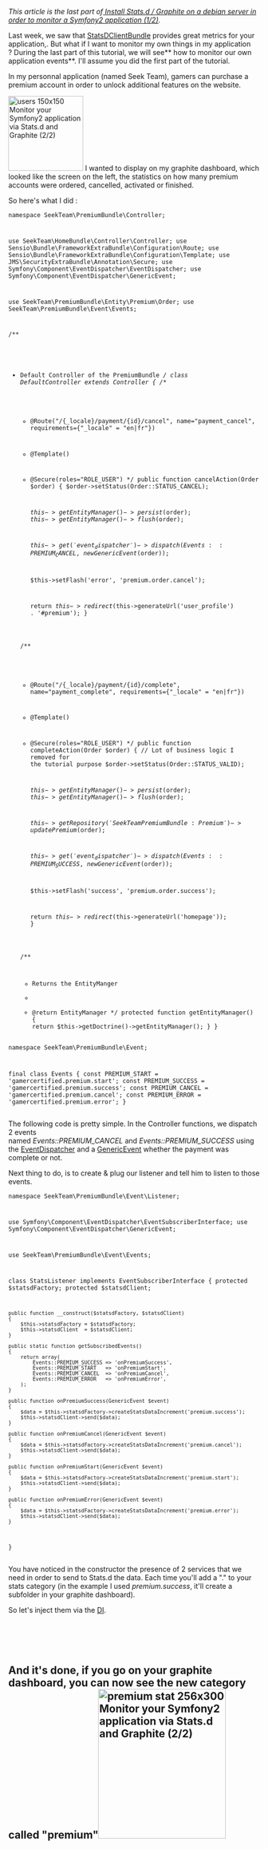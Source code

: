 
*This article is the last part of[ Install Stats.d / Graphite on a debian server in order to monitor a Symfony2 application (1/2)][1].*

Last week, we saw that [StatsDClientBundle][2] provides great metrics for your application,. But what if I want to monitor my own things in my application ? During the last part of this tutorial, we will see** how to monitor our own application events**. I'll assume you did the first part of the tutorial.

In my personnal application (named Seek Team), gamers can purchase a premium account in order to unlock additional features on the website.

<a href="http://www.elao.com/blog/linux/install-stats-d-graphite-on-a-debian-server-to-monitor-a-symfony2-application-12.html/attachment/users" rel="attachment wp-att-2482"><img class="size-thumbnail wp-image-2482 alignleft" title="graphite-users-symfony2" src="http://www.elao.com/blog/wp-content/uploads/2012/11/users-150x150.png" alt="users 150x150 Monitor your Symfony2 application via Stats.d and Graphite (2/2)" width="150" height="150" /></a>
I wanted to display on my graphite dashboard, which looked like the screen on the left, the statistics on how many premium accounts were ordered, cancelled, activated or finished.

So here's what I did :





<noscript>
  <pre><code class="language-php php"><?php

namespace SeekTeam\PremiumBundle\Controller;

use SeekTeam\HomeBundle\Controller\Controller;
use Sensio\Bundle\FrameworkExtraBundle\Configuration\Route;
use Sensio\Bundle\FrameworkExtraBundle\Configuration\Template;
use JMS\SecurityExtraBundle\Annotation\Secure;
use Symfony\Component\EventDispatcher\EventDispatcher;
use Symfony\Component\EventDispatcher\GenericEvent;

use SeekTeam\PremiumBundle\Entity\Premium\Order;
use SeekTeam\PremiumBundle\Event\Events;

/**
 * Default Controller of the PremiumBundle
 */
class DefaultController extends Controller
{
    /**
     * @Route("/{_locale}/payment/{id}/cancel", name="payment_cancel", requirements={"_locale" = "en|fr"})
     * @Template()
     * @Secure(roles="ROLE_USER")
     */
    public function cancelAction(Order $order)
    {
        $order->setStatus(Order::STATUS_CANCEL);

        $this->getEntityManager()->persist($order);
        $this->getEntityManager()->flush($order);

        $this->get('event_dispatcher')->dispatch(Events::PREMIUM_CANCEL, new GenericEvent($order));

        $this->setFlash('error', 'premium.order.cancel');

        return $this->redirect($this->generateUrl('user_profile') . '#premium');
    }

    /**
     * @Route("/{_locale}/payment/{id}/complete", name="payment_complete", requirements={"_locale" = "en|fr"})
     * @Template()
     * @Secure(roles="ROLE_USER")
     */
    public function completeAction(Order $order)
    {
        // Lot of business logic I removed for the tutorial purpose
        $order->setStatus(Order::STATUS_VALID);

        $this->getEntityManager()->persist($order);
        $this->getEntityManager()->flush($order);

        $this->getRepository('SeekTeamPremiumBundle:Premium')->updatePremium($order);

        $this->get('event_dispatcher')->dispatch(Events::PREMIUM_SUCCESS, new GenericEvent($order));

        $this->setFlash('success', 'premium.order.success');

        return $this->redirect($this->generateUrl('homepage'));
    }

    /**
     * Returns the EntityManger
     *
     * @return EntityManager
     */
    protected function getEntityManager()
    {
        return $this->getDoctrine()->getEntityManager();
    }
}
</code></pre>
</noscript>

<noscript>
  <pre><code class="language-php php"><?php

namespace SeekTeam\PremiumBundle\Event;

final class Events
{
    const PREMIUM_START   = 'gamercertified.premium.start';
    const PREMIUM_SUCCESS = 'gamercertified.premium.success';
    const PREMIUM_CANCEL  = 'gamercertified.premium.cancel';
    const PREMIUM_ERROR   = 'gamercertified.premium.error';
}
</code></pre>
</noscript>

<p style="text-align: left;">
  The following code is pretty simple. In the Controller functions, we dispatch 2 events named <em>Events::PREMIUM_CANCEL </em>and <em>Events::PREMIUM_SUCCESS</em> using the <a href="http://symfony.com/doc/current/components/event_dispatcher/introduction.html" target="_blank">EventDispatcher</a> and a <a href="http://symfony.com/doc/master/components/event_dispatcher/generic_event.html" target="_blank">GenericEvent</a> whether the payment was complete or not.
</p>

<p style="text-align: left;">
  Next thing to do, is to create & plug our listener and tell him to listen to those events.
</p>

<noscript>
  <pre><code class="language-php php"><?php

namespace SeekTeam\PremiumBundle\Event\Listener;

use Symfony\Component\EventDispatcher\EventSubscriberInterface;
use Symfony\Component\EventDispatcher\GenericEvent;

use SeekTeam\PremiumBundle\Event\Events;

class StatsListener implements EventSubscriberInterface
{
    protected $statsdFactory;
    protected $statsdClient;

    public function __construct($statsdFactory, $statsdClient)
    {
        $this->statsdFactory = $statsdFactory;
        $this->statsdClient  = $statsdClient;
    }

    public static function getSubscribedEvents()
    {
        return array(
            Events::PREMIUM_SUCCESS => 'onPremiumSuccess',
            Events::PREMIUM_START   => 'onPremiumStart',
            Events::PREMIUM_CANCEL  => 'onPremiumCancel',
            Events::PREMIUM_ERROR   => 'onPremiumError',
        );
    }

    public function onPremiumSuccess(GenericEvent $event)
    {
        $data = $this->statsdFactory->createStatsDataIncrement('premium.success');
        $this->statsdClient->send($data);
    }

    public function onPremiumCancel(GenericEvent $event)
    {
        $data = $this->statsdFactory->createStatsDataIncrement('premium.cancel');
        $this->statsdClient->send($data);
    }

    public function onPremiumStart(GenericEvent $event)
    {
        $data = $this->statsdFactory->createStatsDataIncrement('premium.start');
        $this->statsdClient->send($data);
    }

    public function onPremiumError(GenericEvent $event)
    {
        $data = $this->statsdFactory->createStatsDataIncrement('premium.error');
        $this->statsdClient->send($data);
    }
}
</code></pre>
</noscript>

You have noticed in the constructor the presence of 2 services that we need in order to send to Stats.d the data. Each time you'll add a "." to your stats category (in the example I used *premium.success*, it'll create a subfolder in your graphite dashboard).

So let's inject them via the <a href="http://symfony.com/doc/2.0/components/dependency_injection/introduction.html" target="_blank">DI</a>.

<noscript>
  <pre><code class="language-xml xml"> <service id="seek_team_premium.contact.listener" class="SeekTeam\PremiumBundle\Event\Listener\StatsListener">
     <tag name="kernel.event_subscriber" />
     <argument type="service" id="liuggio_stats_d_client.factory" />
     <argument type="service" id="liuggio_stats_d_client.service" />
</service></code></pre>
</noscript>

## And it's done, if you go on your graphite dashboard, you can now see the new category called "premium"<a href="http://www.elao.com/blog/symfony-2/monitor-your-symfony2-application-via-stats-d-and-graphite-22.html/attachment/premium_stat" rel="attachment wp-att-2562"><img class="aligncenter size-medium wp-image-2562" title="premium_stat" src="http://www.elao.com/blog/wp-content/uploads/2012/11/premium_stat-256x300.png" alt="premium stat 256x300 Monitor your Symfony2 application via Stats.d and Graphite (2/2)" width="256" height="300" /></a>





 [1]: http://www.elao.com/blog/linux/install-stats-d-graphite-on-a-debian-server-to-monitor-a-symfony2-application-12.html "Install Stats.d / Graphite on a debian server in order to monitor a Symfony2 application (1/2)"
 [2]: https://github.com/liuggio/StatsDClientBundle